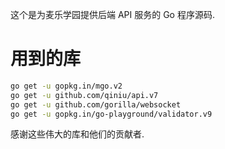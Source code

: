 这个是为麦乐学园提供后端 API 服务的 Go 程序源码.



# 用到的库

```bash
go get -u gopkg.in/mgo.v2
go get -u github.com/qiniu/api.v7
go get -u github.com/gorilla/websocket
go get -u gopkg.in/go-playground/validator.v9
```

感谢这些伟大的库和他们的贡献者.

